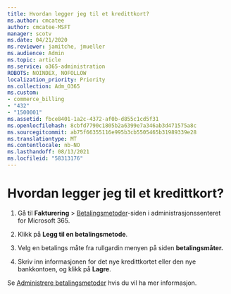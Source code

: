 ```yaml
---
title: Hvordan legger jeg til et kredittkort?
ms.author: cmcatee
author: cmcatee-MSFT
manager: scotv
ms.date: 04/21/2020
ms.reviewer: jamitche, jmueller
ms.audience: Admin
ms.topic: article
ms.service: o365-administration
ROBOTS: NOINDEX, NOFOLLOW
localization_priority: Priority
ms.collection: Adm_O365
ms.custom:
- commerce_billing
- "432"
- "1500001"
ms.assetid: fbce8401-1a2c-4372-af0b-d855c1cd5f31
ms.openlocfilehash: 8cbfd7790c1805b2a6399e7a346ab3d471575a8c
ms.sourcegitcommit: ab75f66355116e995b3cb5505465b31989339e28
ms.translationtype: MT
ms.contentlocale: nb-NO
ms.lasthandoff: 08/13/2021
ms.locfileid: "58313176"
---
```

# <a name="how-do-i-add-a-credit-card"></a>Hvordan legger jeg til et kredittkort?

1. Gå til **Fakturering** \> [Betalingsmetoder](https://go.microsoft.com/fwlink/p/?linkid=2018806)-siden i administrasjonssenteret for Microsoft 365.

2. Klikk på **Legg til en betalingsmetode**.

3. Velg en betalings måte fra rullgardin menyen på siden **betalingsmåter.**

4. Skriv inn informasjonen for det nye kredittkortet eller den nye bankkontoen, og klikk på **Lagre**.

Se [Administrere betalingsmetoder](https://docs.microsoft.com/microsoft-365/commerce/billing-and-payments/manage-payment-methods) hvis du vil ha mer informasjon. 

